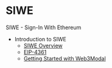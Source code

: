 
# SIWE

SIWE - Sign-In With Ethereum

- Introduction to SIWE
  - [SIWE Overview](https://docs.login.xyz/general-information/siwe-overview)
  - [EIP-4361](https://docs.login.xyz/general-information/siwe-overview/eip-4361)
  - [Getting Started with Web3Modal](https://www.youtube.com/watch?v=SGeXcva3amY)
